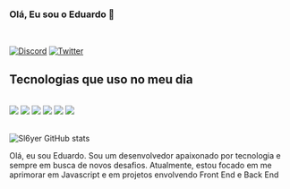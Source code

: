 ### Olá, Eu sou o Eduardo 👋
<br/>

[![Discord](https://img.shields.io/badge/Discord-7289DA?style=for-the-badge&logo=discord&logoColor=white)](https://discord.com/users/8919)
[![Twitter](https://img.shields.io/badge/Twitter-1DA1F2?style=for-the-badge&logo=twitter&logoColor=white)](https://twitter.com/_Sl6yer__)


## Tecnologias que uso no meu dia

<br/>

<div>
  <img src="https://img.shields.io/badge/JavaScript-F7DF1E?style=for-the-badge&logo=javascript&logoColor=black"/>
   <img src="https://img.shields.io/badge/HTML5-E34F26?style=for-the-badge&logo=html5&logoColor=white"/>
    <img src="https://img.shields.io/badge/CSS3-1572B6?style=for-the-badge&logo=css3&logoColor=white"/>
     <img src="https://img.shields.io/badge/Flutter-02569B?style=for-the-badge&logo=flutter&logoColor=white"/>
      <img src="https://img.shields.io/badge/Dart-0175C2?style=for-the-badge&logo=dart&logoColor=white"/>
   <img src="https://img.shields.io/badge/C%2B%2B-00599C?style=for-the-badge&logo=c%2B%2B&logoColor=white"/>
</div>

<br/>

![Sl6yer GitHub stats](https://github-readme-stats.vercel.app/api?username=Sl6yer&show_icons=true&theme=transparent)

Olá, eu sou Eduardo. Sou um desenvolvedor apaixonado por tecnologia e sempre em busca de novos desafios. Atualmente, estou focado em me aprimorar em Javascript e em projetos envolvendo Front End e Back End
